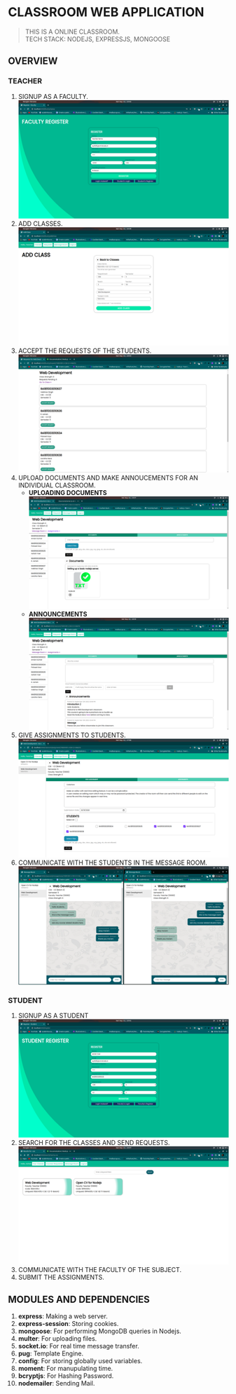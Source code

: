 # CLASSROOM WEB APPLICATION
> THIS IS A ONLINE CLASSROOM. <br>TECH STACK: NODEJS, EXPRESSJS, MONGOOSE

## OVERVIEW
### TEACHER
1. SIGNUP AS A FACULTY.
![Signup Faculty](./public/assets/faculty-register.png)
2. ADD CLASSES.
![Add Classes](./public/assets/add-class.png)
3. ACCEPT THE REQUESTS OF THE STUDENTS.
![Accept Requests](./public/assets/accept-req.png)
4. UPLOAD DOCUMENTS AND MAKE ANNOUCEMENTS FOR AN INDIVIDUAL CLASSROOM.
    * __UPLOADING DOCUMENTS__
    ![Accept Requests](./public/assets/upload.png)
    * __ANNOUNCEMENTS__
    ![Accept Requests](./public/assets/annoucements.png) 
5. GIVE ASSIGNMENTS TO STUDENTS.
![Assignments](./public/assets/assignments.png)
6. COMMUNICATE WITH THE STUDENTS IN THE MESSAGE ROOM.
![Message Room](./public/assets/message-room.png)

### STUDENT
1. SIGNUP AS A STUDENT
![Signup Student](./public/assets/student-register.png)
2. SEARCH FOR THE CLASSES AND SEND REQUESTS.
![Signup Student](./public/assets/search-classes.png) 
3. COMMUNICATE WITH THE FACULTY OF THE SUBJECT.
4. SUBMIT THE ASSIGNMENTS.


## MODULES AND DEPENDENCIES
1. __express__: Making a web server.
2. __express-session__: Storing cookies.
3. __mongoose__: For performing MongoDB queries in Nodejs.
4. __multer__: For uploading files.
5. __socket.io__: For real time message transfer.
6. __pug__: Template Engine.
7. __config__: For storing globally used variables.
8. __moment__: For manupulating time.
9. __bcryptjs__: For Hashing Password.
10. __nodemailer__: Sending Mail.<br/>
